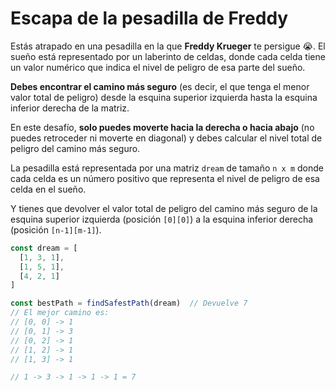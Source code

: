 # Escapa de la pesadilla de Freddy

Estás atrapado en una pesadilla en la que **Freddy Krueger** te persigue 😭. El sueño está representado por un laberinto de celdas, donde cada celda tiene un valor numérico que indica el nivel de peligro de esa parte del sueño.

**Debes encontrar el camino más seguro** (es decir, el que tenga el menor valor total de peligro) desde la esquina superior izquierda hasta la esquina inferior derecha de la matriz.

En este desafío, **solo puedes moverte hacia la derecha o hacia abajo** (no puedes retroceder ni moverte en diagonal) y debes calcular el nivel total de peligro del camino más seguro.

La pesadilla está representada por una matriz `dream` de tamaño `n x m` donde cada celda es un número positivo que representa el nivel de peligro de esa celda en el sueño.

Y tienes que devolver el valor total de peligro del camino más seguro de la esquina superior izquierda (posición `[0][0]`) a la esquina inferior derecha (posición `[n-1][m-1]`).

```` js
const dream = [
  [1, 3, 1],
  [1, 5, 1],
  [4, 2, 1]
]

const bestPath = findSafestPath(dream)  // Devuelve 7
// El mejor camino es:
// [0, 0] -> 1
// [0, 1] -> 3
// [0, 2] -> 1
// [1, 2] -> 1
// [1, 3] -> 1

// 1 -> 3 -> 1 -> 1 -> 1 = 7
````